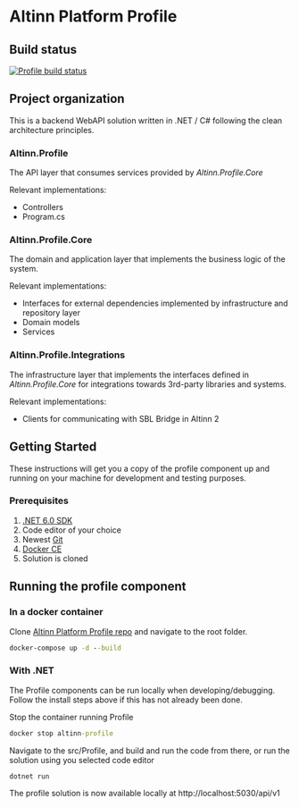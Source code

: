 # Altinn Platform Profile

## Build status
[![Profile build status](https://dev.azure.com/brreg/altinn-studio/_apis/build/status/altinn-platform/profile-master?label=platform/profile)](https://dev.azure.com/brreg/altinn-studio/_build/latest?definitionId=35)


## Project organization
This is a backend WebAPI solution written in .NET / C# following the clean architecture principles.

### Altinn.Profile
The API layer that consumes services provided by _Altinn.Profile.Core_

Relevant implementations:
- Controllers
- Program.cs


### Altinn.Profile.Core
The domain and application layer that implements the business logic of the system.

Relevant implementations:
- Interfaces for external dependencies implemented by infrastructure and repository layer
- Domain models
- Services

### Altinn.Profile.Integrations
The infrastructure layer that implements the interfaces defined in _Altinn.Profile.Core_ for integrations towards 3rd-party libraries and systems.

Relevant implementations:
- Clients for communicating with SBL Bridge in Altinn 2


## Getting Started

These instructions will get you a copy of the profile component up and running on your machine for development and testing purposes.

### Prerequisites

1. [.NET 6.0 SDK](https://dotnet.microsoft.com/download/dotnet/6.0)
2. Code editor of your choice
3. Newest [Git](https://git-scm.com/downloads)
4. [Docker CE](https://www.docker.com/get-docker)
5. Solution is cloned


## Running the profile component

### In a docker container

Clone [Altinn Platform Profile repo](https://github.com/Altinn/altinn-profile) and navigate to the root folder.

```cmd
docker-compose up -d --build
```

### With .NET

The Profile components can be run locally when developing/debugging. Follow the install steps above if this has not already been done.

Stop the container running Profile

```cmd
docker stop altinn-profile
```

Navigate to the src/Profile, and build and run the code from there, or run the solution using you selected code editor

```cmd
dotnet run
```

The profile solution is now available locally at http://localhost:5030/api/v1
